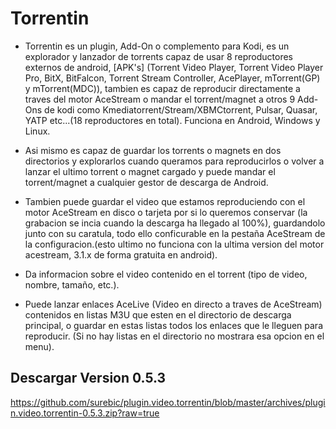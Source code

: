 # Torrentin

- Torrentin es un plugin, Add-On o complemento para Kodi, es un explorador y lanzador de torrents capaz de usar 8 reproductores externos de android, [APK's] (Torrent Video Player, Torrent Video Player Pro, BitX, BitFalcon, Torrent Stream Controller, AcePlayer, mTorrent(GP) y mTorrent(MDC)), tambien es capaz de reproducir directamente a traves del motor AceStream o mandar el torrent/magnet a otros 9 Add-Ons de kodi como Kmediatorrent/Stream/XBMCtorrent, Pulsar, Quasar, YATP etc...(18 reproductores en total). Funciona en Android, Windows y Linux.

- Asi mismo es capaz de guardar los torrents o magnets en dos directorios y explorarlos cuando queramos para reproducirlos o volver a lanzar el ultimo torrent o magnet cargado y puede mandar el torrent/magnet a cualquier gestor de descarga de Android.

- Tambien puede guardar el video que estamos reproduciendo con el motor AceStream en disco o tarjeta por si lo queremos conservar (la grabacion se incia cuando la descarga ha llegado al 100%), guardandolo junto con su caratula, todo ello conficurable en la pestaña AceStream de la configuracion.(esto ultimo no funciona con la ultima version del motor acestream, 3.1.x de forma gratuita en android). 

- Da informacion sobre el video contenido en el torrent (tipo de video, nombre, tamaño, etc.).

- Puede lanzar enlaces AceLive (Video en directo a traves de AceStream) contenidos en listas M3U que esten en el directorio de descarga principal, o guardar en estas listas todos los enlaces que le lleguen para reproducir. (Si no hay listas en el directorio no mostrara esa opcion en el menu).


## Descargar Version 0.5.3

https://github.com/surebic/plugin.video.torrentin/blob/master/archives/plugin.video.torrentin-0.5.3.zip?raw=true
